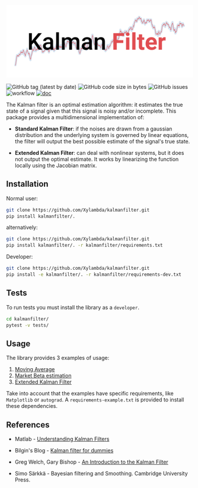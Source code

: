 <p align="center">
  <img src="img/logo.png" width="700">
</p>

![GitHub tag (latest by date)](https://img.shields.io/github/v/tag/Xylambda/kalmanfilter?label=VERSION&style=badge)
![GitHub code size in bytes](https://img.shields.io/github/languages/code-size/Xylambda/kalmanfilter?style=badge)
![GitHub issues](https://img.shields.io/github/issues/Xylambda/kalmanfilter?style=badge)
![workflow](https://github.com/Xylambda/kalmanfilter/actions/workflows/cicd.yaml/badge.svg)
[![doc](https://img.shields.io/badge/DOCS-documentation-blue.svg?style=badge)](https://xylambda.github.io/kalmanfilter/)

The Kalman filter is an optimal estimation algorithm: it estimates the true 
state of a signal given that this signal is noisy and/or incomplete. This 
package provides a multidimensional implementation of:
* **Standard Kalman Filter**: if the noises are drawn from a gaussian 
distribution and the underlying system is governed by linear equations, the 
filter will output the best possible estimate of the signal's true state.

* **Extended Kalman Filter**: can deal with nonlinear systems, but it does not
output the optimal estimate. It works by linearizing the function locally using
the Jacobian matrix.


## Installation
Normal user:
```bash
git clone https://github.com/Xylambda/kalmanfilter.git
pip install kalmanfilter/.
```

alternatively:
```bash
git clone https://github.com/Xylambda/kalmanfilter.git
pip install kalmanfilter/. -r kalmanfilter/requirements.txt
```

Developer:
```bash
git clone https://github.com/Xylambda/kalmanfilter.git
pip install -e kalmanfilter/. -r kalmanfilter/requirements-dev.txt
```

## Tests
To run tests you must install the library as a `developer`.
```bash
cd kalmanfilter/
pytest -v tests/
```

## Usage
The library provides 3 examples of usage:
1. [Moving Average](examples/moving_average.py)
2. [Market Beta estimation](examples/market_beta.py)
3. [Extended Kalman Filter](examples/extended.py)

Take into account that the examples have specific requirements, like 
`Matplotlib` or `autograd`. A `requirements-example.txt` is provided to install
these dependencies.

## References
* Matlab - [Understanding Kalman Filters](https://www.youtube.com/playlist?list=PLn8PRpmsu08pzi6EMiYnR-076Mh-q3tWr)

* Bilgin's Blog - [Kalman filter for dummies](http://bilgin.esme.org/BitsAndBytes/KalmanFilterforDummies)

* Greg Welch, Gary Bishop - [An Introduction to the Kalman Filter](https://www.cs.unc.edu/~welch/media/pdf/kalman_intro.pdf)

* Simo Särkkä - Bayesian filtering and Smoothing. Cambridge University Press.
